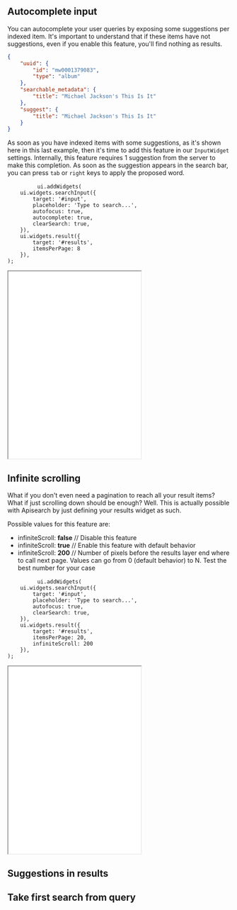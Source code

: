 ## Autocomplete input

You can autocomplete your user queries by exposing some suggestions per indexed
item. It's important to understand that if these items have not suggestions,
even if you enable this feature, you'll find nothing as results.

```json
{
    "uuid": {
        "id": "mw0001379083",
        "type": "album"
    },
    "searchable_metadata": {
        "title": "Michael Jackson's This Is It"
    },
    "suggest": {
        "title": "Michael Jackson's This Is It"
    }
}
```

As soon as you have indexed items with some suggestions, as it's shown here in
this last example, then it's time to add this feature in our `InputWidget`
settings. Internally, this feature requires 1 suggestion from the server to make
this completion. As soon as the suggestion appears in the search bar, you can 
press `tab` or `right` keys to apply the proposed word.

<div class="row">
    <div class="col-lg-8 col-md-6 col-sm-12">
        <pre v-pre="" data-lang="javascript">
        <code lang="javascript">ui.addWidgets(
    ui.widgets.searchInput({
        target: '#input',
        placeholder: 'Type to search...',
        autofocus: true,
        autocomplete: true,
        clearSearch: true,
    }),
    ui.widgets.result({
        target: '#results',
        itemsPerPage: 8
    }),
);</code></pre>
    </div>
    <div class="col-lg-4 col-md-6 col-sm-12">
        <iframe scrolling="no" loading="lazy" src="/_iframe/search-input.html?with-autocomplete=true&num-results=8&as-grid=1&first-query=1" style="height: 423px;"></iframe>
    </div>
</div>

## Infinite scrolling

What if you don't even need a pagination to reach all your result items? What if
just scrolling down should be enough? Well. This is actually possible with 
Apisearch by just defining your results widget as such.

Possible values for this feature are:

- infiniteScroll: **false** // Disable this feature
- infiniteScroll: **true**  // Enable this feature with default behavior
- infiniteScroll: **200**   // Number of pixels before the results layer end where
to call next page. Values can go from 0 (default behavior) to N. Test the best
number for your case

<div class="row">
    <div class="col-lg-8 col-md-6 col-sm-12">
        <pre v-pre="" data-lang="javascript">
        <code lang="javascript">ui.addWidgets(
    ui.widgets.searchInput({
        target: '#input',
        placeholder: 'Type to search...',
        autofocus: true,
        clearSearch: true,
    }),
    ui.widgets.result({
        target: '#results',
        itemsPerPage: 20,
        infiniteScroll: 200
    }),
);</code></pre>
    </div>
    <div class="col-lg-4 col-md-6 col-sm-12">
        <iframe loading="lazy" src="/_iframe/search-input.html?num-results=20&as-grid=1&first-query=1&infinite-scroll=1" style="height: 423px;"></iframe>
    </div>
</div>

## Suggestions in results
## Take first search from query